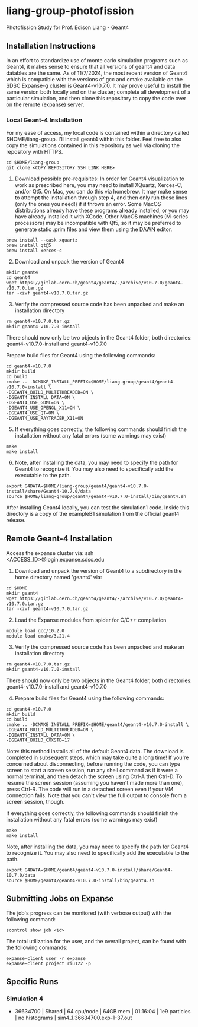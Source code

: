 # liang-group-photofission
Photofission Study for Prof. Edison Liang - Geant4

## Installation Instructions
In an effort to standardize use of monte carlo simulation programs such as Geant4, it makes sense to ensure that all versions of geant4 and data datables are the same. As of 11/7/2024, the most recent version of Geant4 which is compatible with the versions of gcc and cmake available on the SDSC Expanse-g cluster is Geant4-v10.7.0. It may prove useful to install the same version both locally and on the cluster; complete all development of a particular simulation, and then clone this repository to copy the code over on the remote (expanse) server.

### Local Geant-4 Installation
For my ease of access, my local code is contained within a directory called $HOME/liang-group. I'll install geant4 within this folder. Feel free to also copy the simulations contained in this repository as well via cloning the repository with HTTPS.

```
cd $HOME/liang-group
git clone <COPY REPOSITORY SSH LINK HERE>
```

1. Download possible pre-requisites:
In order for Geant4 visualization to work as prescribed here, you may need to install XQuartz, Xerces-C, and/or Qt5. On Mac, you can do this via homebrew. It may make sense to attempt the installation through step 4, and then only run these lines (only the ones you need!) if it throws an error. Some MacOS distributions already have these programs already installed, or you may have already installed it with XCode. Other MacOS machines (M-series processors) may be incompatible with Qt5, so it may be preferred to generate static .prim files and view them using the [DAWN](https://conferences.fnal.gov/g4tutorial/g4cd/Documentation/Visualization/G4DAWNTutorial/G4DAWNTutorial.html) editor.

```
brew install --cask xquartz
brew install qt@5 
brew install xerces-c
```

2. Download and unpack the version of Geant4
```
mkdir geant4
cd geant4
wget https://gitlab.cern.ch/geant4/geant4/-/archive/v10.7.0/geant4-v10.7.0.tar.gz
tar -xzvf geant4-v10.7.0.tar.gz
```

3. Verify the compressed source code has been unpacked and make an installation directory
```
rm geant4-v10.7.0.tar.gz
mkdir geant4-v10.7.0-install
```
There should now only be two objects in the Geant4 folder, both directories: geant4-v10.7.0-install and geant4-v10.7.0

 Prepare build files for Geant4 using the following commands:
```
cd geant4-v10.7.0
mkdir build
cd build
cmake .. -DCMAKE_INSTALL_PREFIX=$HOME/liang-group/geant4/geant4-v10.7.0-install \
-DGEANT4_BUILD_MULTITHREADED=ON \
-DGEANT4_INSTALL_DATA=ON \
-DGEANT4_USE_GDML=ON \
-DGEANT4_USE_OPENGL_X11=ON \
-DGEANT4_USE_QT=ON \
-DGEANT4_USE_RAYTRACER_X11=ON
```

5. If everything goes correctly, the following commands should finish the installation without any fatal errors (some warnings may exist)

```
make 
make install
```

6. Note, after installing the data, you may need to specify the path for Geant4 to recognize it. You may also need to specifically add the executable to the path.

```
export G4DATA=$HOME/liang-group/geant4/geant4-v10.7.0-install/share/Geant4-10.7.0/data
source $HOME/liang-group/geant4/geant4-v10.7.0-install/bin/geant4.sh
```

After installing Geant4 locally, you can test the simulation1 code. Inside this directory is a copy of the exampleB1 simulation from the official geant4 release.

## Remote Geant-4 Installation
Access the expanse cluster via: ssh <ACCESS_ID>@login.expanse.sdsc.edu

1. Download and unpack the version of Geant4 to a subdirectory in the home directory named 'geant4' via:
```
cd $HOME
mkdir geant4
wget https://gitlab.cern.ch/geant4/geant4/-/archive/v10.7.0/geant4-v10.7.0.tar.gz
tar -xzvf geant4-v10.7.0.tar.gz
```

2. Load the Expanse modules from spider for C/C++ compilation
```
module load gcc/10.2.0
module load cmake/3.21.4
```

3. Verify the compressed source code has been unpacked and make an installation directory
```
rm geant4-v10.7.0.tar.gz
mkdir geant4-v10.7.0-install
```
There should now only be two objects in the Geant4 folder, both directories: geant4-v10.7.0-install and geant4-v10.7.0

4. Prepare build files for Geant4 using the following commands:
```
cd geant4-v10.7.0
mkdir build
cd build
cmake .. -DCMAKE_INSTALL_PREFIX=$HOME/geant4/geant4-v10.7.0-install \
-DGEANT4_BUILD_MULTITHREADED=ON \
-DGEANT4_INSTALL_DATA=ON \
-DGEANT4_BUILD_CXXSTD=17
```

Note: this method installs all of the default Geant4 data. The download is completed in subsequent steps, which may take quite a long time! If you're concerned about disconnecting, before running the code, you can type screen to start a screen session, run any shell command as if it were a normal terminal, and then detach the screen using Ctrl-A then Ctrl-D. To resume the screen session (assuming you haven't made more than one), press Ctrl-R. The code will run in a detached screen even if your VM connection fails. Note that you can't view the full output to console from a screen session, though.

If everything goes correctly, the following commands should finish the installation without any fatal errors (some warnings may exist)
```
make 
make install
```

Note, after installing the data, you may need to specify the path for Geant4 to recognize it. You may also need to specifically add the executable to the path.
```
export G4DATA=$HOME/geant4/geant4-v10.7.0-install/share/Geant4-10.7.0/data
source $HOME/geant4/geant4-v10.7.0-install/bin/geant4.sh
```

## Submitting Jobs on Expanse

The job's progress can be monitored (with verbose output) with the following command:
```
scontrol show job <id>
```
The total utilization for the user, and the overall project, can be found with the following commands:
```
expanse-client user -r expanse
expanse-client project riu122 -p
```

## Specific Runs
### Simulation 4
  * 36634700 | Shared | 64 cpu/node | 64GB mem | 01:16:04 | 1e9 particles | no histograms | sim4_1.36634700.exp-1-37.out
